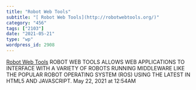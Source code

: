 ```yaml
---
title: "Robot Web Tools"
subtitle: "[ Robot Web Tools](http://robotwebtools.org/)"
category: "456"
tags: ["2103"]
date: "2021-05-21"
type: "wp"
wordpress_id: 2908
---
```

[ Robot Web Tools](http://robotwebtools.org/)
 ROBOT WEB TOOLS ALLOWS WEB APPLICATIONS TO INTERFACE WITH A VARIETY OF ROBOTS RUNNING MIDDLEWARE LIKE THE POPULAR ROBOT OPERATING SYSTEM (ROS) USING THE LATEST IN HTML5 AND JAVASCRIPT.
May 22, 2021 at 12:54AM